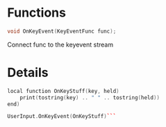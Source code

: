 # Functions

```cpp
void OnKeyEvent(KeyEventFunc func);
```
Connect func to the keyevent stream

# Details

```cpp
local function OnKeyStuff(key, held)
    print(tostring(key) .. " " .. tostring(held))
end)

UserInput.OnKeyEvent(OnKeyStuff)```
